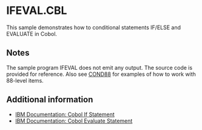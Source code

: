# IFEVAL.CBL 

This sample demonstrates how to conditional statements IF/ELSE and EVALUATE in Cobol. 

## Notes 

The sample program IFEVAL does not emit any output. The source code is provided for reference. Also see [COND88](COND88-notes.md) for examples of how to work with 88-level items.


## Additional information 

- [IBM Documentation: Cobol If Statement](https://www.ibm.com/support/knowledgecenter/SS6SG3_4.2.0/com.ibm.entcobol.doc_4.2/PGandLR/ref/rlpsif.htm)
- [IBM Documentation: Cobol Evaluate Statement](https://www.ibm.com/support/knowledgecenter/en/SS6SG3_4.2.0/com.ibm.entcobol.doc_4.2/PGandLR/ref/rlpseval.htm)

